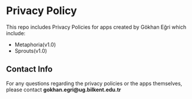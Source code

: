 <h1>Privacy Policy</h1>

<p>This repo includes Privacy Policies for apps created by Gökhan Eğri which include:</p>

<ul>
<li>Metaphoria(v1.0)</li>
<li>Sprouts(v1.0)</li>
</ul>

<h2>Contact Info</h2>
<p>For any questions regarding the privacy policies or the apps themselves, please contact <b>gokhan.egri@ug.bilkent.edu.tr</b></p>
